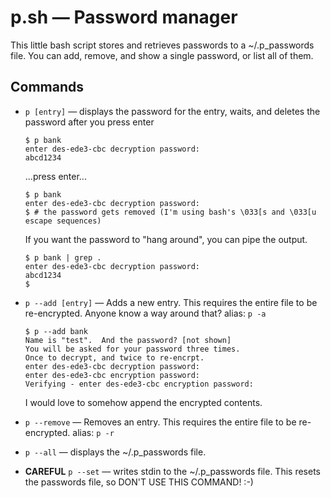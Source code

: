  p.sh — Password manager
=========================

This little bash script stores and retrieves passwords to a ~/.p_passwords file.
You can add, remove, and show a single password, or list all of them.

Commands
--------

* `p [entry]` — displays the password for the entry, waits, and deletes the password after you press enter

  ```shell
  $ p bank
  enter des-ede3-cbc decryption password:
  abcd1234
  ```

  ...press enter...

  ```shell
  $ p bank
  enter des-ede3-cbc decryption password:
  $ # the password gets removed (I'm using bash's \033[s and \033[u escape sequences)
  ```

  If you want the password to "hang around", you can pipe the output.

  ```shell
  $ p bank | grep .
  enter des-ede3-cbc decryption password:
  abcd1234
  $
  ```

* `p --add [entry]` — Adds a new entry.  This requires the entire file to be re-encrypted.  Anyone know a way around that?
  alias: `p -a`

  ```shell
  $ p --add bank
  Name is "test".  And the password? [not shown]
  You will be asked for your password three times.
  Once to decrypt, and twice to re-encrpt.
  enter des-ede3-cbc decryption password:
  enter des-ede3-cbc encryption password:
  Verifying - enter des-ede3-cbc encryption password:
  ```

  I would love to somehow append the encrypted contents.

* `p --remove` — Removes an entry.  This requires the entire file to be re-encrypted.
  alias: `p -r`

* `p --all` — displays the ~/.p_passwords file.

* **CAREFUL** `p --set` — writes stdin to the ~/.p_passwords file.  This resets the passwords file, so DON'T USE THIS COMMAND! :-)
